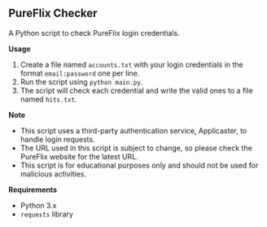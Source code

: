 ## PureFlix Checker

A Python script to check PureFlix login credentials.

**Usage**

1. Create a file named `accounts.txt` with your login credentials in the format `email:password` one per line.
2. Run the script using `python main.py`.
3. The script will check each credential and write the valid ones to a file named `hits.txt`.

**Note**

* This script uses a third-party authentication service, Applicaster, to handle login requests.
* The URL used in this script is subject to change, so please check the PureFlix website for the latest URL.
* This script is for educational purposes only and should not be used for malicious activities.

**Requirements**

* Python 3.x
* `requests` library
